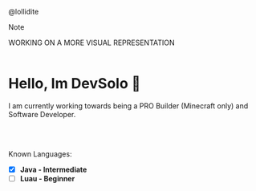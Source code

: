 @lollidite

> [!NOTE]
WORKING ON A MORE VISUAL REPRESENTATION
<br/>
<br/>

# Hello, Im DevSolo 👋
I am currently working towards being a PRO Builder (Minecraft only) and Software Developer.

<br/>
<br/>

Known Languages:
- [x] **Java - Intermediate**
- [ ] **Luau - Beginner**
